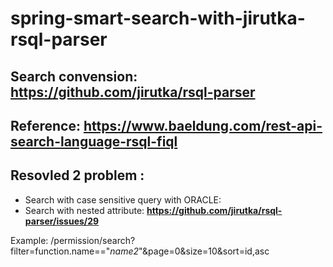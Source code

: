 # spring-smart-search-with-jirutka-rsql-parser

## Search convension: https://github.com/jirutka/rsql-parser

## Reference: https://www.baeldung.com/rest-api-search-language-rsql-fiql

## Resovled 2 problem : 
  * Search with case sensitive query with ORACLE:
  * Search with nested attribute: **https://github.com/jirutka/rsql-parser/issues/29**

Example: /permission/search?filter=function.name=="*name2*"&page=0&size=10&sort=id,asc
